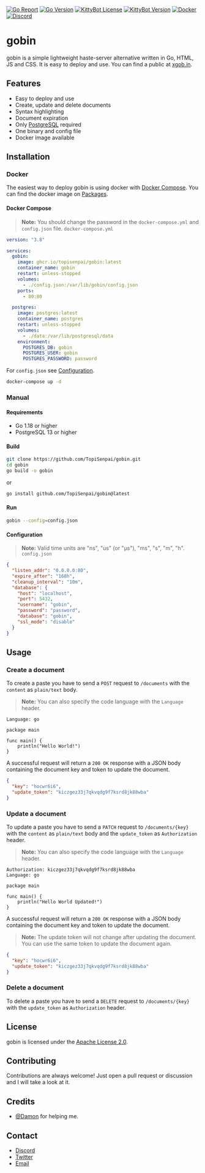 [![Go Report](https://goreportcard.com/badge/github.com/TopiSenpai/gobin)](https://goreportcard.com/report/github.com/TopiSenpai/gobin)
[![Go Version](https://img.shields.io/github/go-mod/go-version/TopiSenpai/gobin)](https://golang.org/doc/devel/release.html)
[![KittyBot License](https://img.shields.io/github/license/TopiSenpai/gobin)](LICENSE)
[![KittyBot Version](https://img.shields.io/github/v/tag/TopiSenpai/gobin?label=release)](https://github.com/TopiSenpai/gobin/releases/latest)
[![Docker](https://github.com/TopiSenpai/gobin/actions/workflows/docker.yml/badge.svg)](https://github.com/TopiSenpai/gobin/actions/workflows/docker.yml)
[![Discord](https://discordapp.com/api/guilds/608506410803658753/embed.png?style=shield)](https://discord.gg/sD3ABd5)


# gobin

gobin is a simple lightweight haste-server alternative written in Go, HTML, JS and CSS. It is easy to deploy and use. You can find a public at [xgob.in](https://xgob.in).

## Features

- Easy to deploy and use
- Create, update and delete documents
- Syntax highlighting
- Document expiration
- Only [PostgreSQL](https://www.postgresql.org/) required
- One binary and config file
- Docker image available

## Installation

### Docker

The easiest way to deploy gobin is using docker with [Docker Compose](https://docs.docker.com/compose/). You can find the docker image on [Packages](https://github.com/TopiSenpai/gobin/pkgs/container/gobin).

#### Docker Compose

> **Note:** You should change the password in the `docker-compose.yml` and `config.json` file.
`docker-compose.yml`

```yaml
version: "3.8"

services:
  gobin:
    image: ghcr.io/topisenpai/gobin:latest
    container_name: gobin
    restart: unless-stopped
    volumes:
      - ./config.json:/var/lib/gobin/config.json
    ports:
      - 80:80

  postgres:
    image: postgres:latest
    container_name: postgres
    restart: unless-stopped
    volumes:
      - ./data:/var/lib/postgresql/data
    environment:
      POSTGRES_DB: gobin
      POSTGRES_USER: gobin
      POSTGRES_PASSWORD: password
```

For `config.json` see [Configuration](#configuration).

```bash
docker-compose up -d
```

### Manual

#### Requirements

- Go 1.18 or higher
- PostgreSQL 13 or higher

#### Build

```bash
git clone https://github.com/TopiSenpai/gobin.git
cd gobin
go build -o gobin
```

or

```bash
go install github.com/TopiSenpai/gobin@latest
```

#### Run

```bash
gobin --config=config.json
```

#### Configuration

> **Note:** Valid time units are "ns", "us" (or "µs"), "ms", "s", "m", "h".
`config.json`

```json
{
  "listen_addr": "0.0.0.0:80",
  "expire_after": "168h",
  "cleanup_interval": "10m",
  "database": {
    "host": "localhost",
    "port": 5432,
    "username": "gobin",
    "password": "password",
    "database": "gobin",
    "ssl_mode": "disable"
  }
}
```

## Usage

### Create a document

To create a paste you have to send a `POST` request to `/documents` with the `content` as `plain/text` body.

> **Note:** You can also specify the code language with the `Language` header.

```
Language: go

package main

func main() {
    println("Hello World!")
}
```

A successful request will return a `200 OK` response with a JSON body containing the document key and token to update the document.

```json
{
  "key": "hocwr6i6",
  "update_token": "kiczgez33j7qkvqdg9f7ksrd8jk88wba"
}
```

### Update a document

To update a paste you have to send a `PATCH` request to `/documents/{key}` with the `content` as `plain/text` body and the `update_token` as `Authorization` header.

> **Note:** You can also specify the code language with the `Language` header.

```
Authorization: kiczgez33j7qkvqdg9f7ksrd8jk88wba
Language: go

package main

func main() {
    println("Hello World Updated!")
}
```

A successful request will return a `200 OK` response with a JSON body containing the document key and token to update the document.

> **Note:** The update token will not change after updating the document. You can use the same token to update the document again.

```json
{
  "key": "hocwr6i6",
  "update_token": "kiczgez33j7qkvqdg9f7ksrd8jk88wba"
}
```

### Delete a document

To delete a paste you have to send a `DELETE` request to `/documents/{key}` with the `update_token` as `Authorization` header.

## License

gobin is licensed under the [Apache License 2.0](/LICENSE).

## Contributing

Contributions are always welcome! Just open a pull request or discussion and I will take a look at it.

## Credits

- [@Damon](https://github.com/day-mon) for helping me.

## Contact

- [Discord](https://discord.gg/sD3ABd5)
- [Twitter](https://twitter.com/TopiSenpai)
- [Email](mailto:git@topi.wtf)
